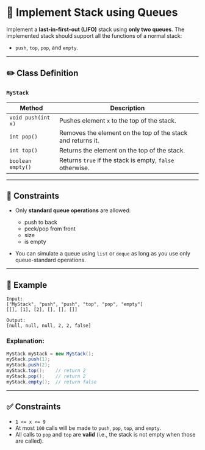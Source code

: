 

# 🧱 Implement Stack using Queues

Implement a **last-in-first-out (LIFO)** stack using **only two queues**.
The implemented stack should support all the functions of a normal stack:

* `push`, `top`, `pop`, and `empty`.

---

## ✏️ Class Definition

### `MyStack`

| Method             | Description                                                 |
| ------------------ | ----------------------------------------------------------- |
| `void push(int x)` | Pushes element `x` to the top of the stack.                 |
| `int pop()`        | Removes the element on the top of the stack and returns it. |
| `int top()`        | Returns the element on the top of the stack.                |
| `boolean empty()`  | Returns `true` if the stack is empty, `false` otherwise.    |

---

## 📌 Constraints

* Only **standard queue operations** are allowed:

  * push to back
  * peek/pop from front
  * size
  * is empty

* You can simulate a queue using `list` or `deque` as long as you use only queue-standard operations.

---

## 🧪 Example

```plaintext
Input:
["MyStack", "push", "push", "top", "pop", "empty"]
[[], [1], [2], [], [], []]

Output:
[null, null, null, 2, 2, false]
```

### Explanation:

```java
MyStack myStack = new MyStack();
myStack.push(1);
myStack.push(2);
myStack.top();    // return 2
myStack.pop();    // return 2
myStack.empty();  // return false
```

---

## ✅ Constraints

* `1 <= x <= 9`
* At most `100` calls will be made to `push`, `pop`, `top`, and `empty`.
* All calls to `pop` and `top` are **valid** (i.e., the stack is not empty when those are called).


